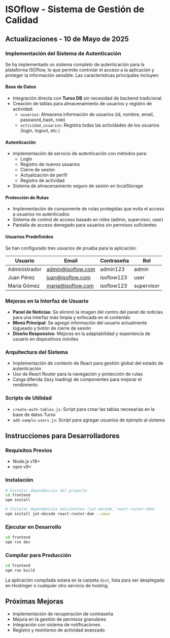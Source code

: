 # ISOflow - Sistema de Gestión de Calidad

## Actualizaciones - 10 de Mayo de 2025

### Implementación del Sistema de Autenticación
Se ha implementado un sistema completo de autenticación para la plataforma ISOflow, lo que permite controlar el acceso a la aplicación y proteger la información sensible. Las características principales incluyen:

#### Base de Datos
- Integración directa con **Turso DB** sin necesidad de backend tradicional
- Creación de tablas para almacenamiento de usuarios y registro de actividad:
  - `usuarios`: Almacena información de usuarios (id, nombre, email, password_hash, role)
  - `actividad_usuarios`: Registra todas las actividades de los usuarios (login, logout, etc.)

#### Autenticación
- Implementación de servicio de autenticación con métodos para:
  - Login
  - Registro de nuevos usuarios
  - Cierre de sesión
  - Actualización de perfil
  - Registro de actividad
- Sistema de almacenamiento seguro de sesión en localStorage

#### Protección de Rutas
- Implementación de componente de rutas protegidas que evita el acceso a usuarios no autenticados
- Sistema de control de acceso basado en roles (admin, supervisor, user)
- Pantalla de acceso denegado para usuarios sin permisos suficientes

#### Usuarios Predefinidos
Se han configurado tres usuarios de prueba para la aplicación:

| Usuario | Email | Contraseña | Rol |
|---------|-------|------------|-----|
| Administrador | admin@isoflow.com | admin123 | admin |
| Juan Pérez | juan@isoflow.com | isoflow123 | user |
| María Gómez | maria@isoflow.com | isoflow123 | supervisor |

### Mejoras en la Interfaz de Usuario
- **Panel de Noticias**: Se eliminó la imagen del centro del panel de noticias para una interfaz más limpia y enfocada en el contenido
- **Menú Principal**: Se agregó información del usuario actualmente logueado y botón de cierre de sesión
- **Diseño Responsivo**: Mejoras en la adaptabilidad y experiencia de usuario en dispositivos móviles

### Arquitectura del Sistema
- Implementación de contexto de React para gestión global del estado de autenticación 
- Uso de React Router para la navegación y protección de rutas
- Carga diferida (lazy loading) de componentes para mejorar el rendimiento

### Scripts de Utilidad
- `create-auth-tables.js`: Script para crear las tablas necesarias en la base de datos Turso
- `add-sample-users.js`: Script para agregar usuarios de ejemplo al sistema

## Instrucciones para Desarrolladores

### Requisitos Previos
- Node.js v18+
- npm v9+

### Instalación
```bash
# Instalar dependencias del proyecto
cd frontend
npm install

# Instalar dependencias adicionales (jwt-decode, react-router-dom)
npm install jwt-decode react-router-dom --save
```

### Ejecutar en Desarrollo
```bash
cd frontend
npm run dev
```

### Compilar para Producción
```bash
cd frontend
npm run build
```
La aplicación compilada estará en la carpeta `dist`, lista para ser desplegada en Hostinger o cualquier otro servicio de hosting.

## Próximas Mejoras
- Implementación de recuperación de contraseña
- Mejora en la gestión de permisos granulares
- Integración con sistema de notificaciones
- Registro y monitoreo de actividad avanzado
